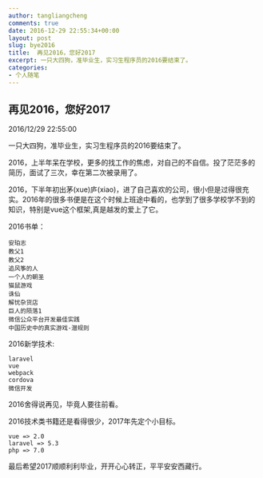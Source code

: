 ```yaml
---
author: tangliangcheng
comments: true
date: 2016-12-29 22:55:34+00:00
layout: post
slug: bye2016
title:  再见2016，您好2017
excerpt: 一只大四狗，准毕业生，实习生程序员的2016要结束了。
categories:
- 个人随笔
---
```


## 再见2016，您好2017

2016/12/29 22:55:00

一只大四狗，准毕业生，实习生程序员的2016要结束了。

2016，上半年呆在学校，更多的找工作的焦虑，对自己的不自信。投了茫茫多的简历，面试了三次，幸在第二次被录用了。

2016，下半年初出茅(xue)庐(xiao)，进了自己喜欢的公司，很小但是过得很充实。2016年的很多书便是在这个时候上班途中看的，也学到了很多学校学不到的知识，特别是vue这个框架,真是越发的爱上了它。

2016书单：

	安珀志
    教父1
    教父2
    追风筝的人
    一个人的朝圣
    猫鼠游戏
    诛仙
    解忧杂货店
    巨人的陨落1
    微信公众平台开发最佳实践
    中国历史中的真实游戏-潜规则
    
2016新学技术:

	laravel
    vue
    webpack
    cordova
    微信开发

2016舍得说再见，毕竟人要往前看。

2016技术类书籍还是看得很少，2017年先定个小目标。
  
	vue => 2.0
    laravel => 5.3
    php => 7.0
    
最后希望2017顺顺利利毕业，开开心心转正，平平安安西藏行。


	